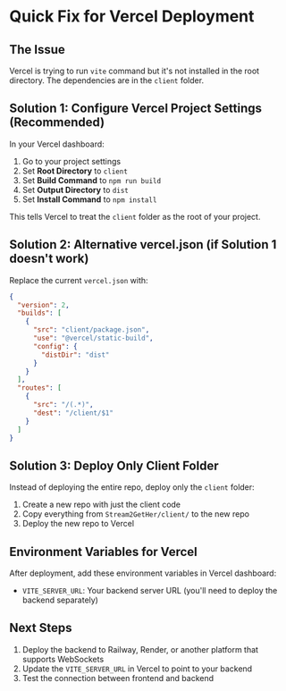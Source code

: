 # Quick Fix for Vercel Deployment

## The Issue
Vercel is trying to run `vite` command but it's not installed in the root directory. The dependencies are in the `client` folder.

## Solution 1: Configure Vercel Project Settings (Recommended)

In your Vercel dashboard:

1. Go to your project settings
2. Set **Root Directory** to `client`
3. Set **Build Command** to `npm run build`
4. Set **Output Directory** to `dist`
5. Set **Install Command** to `npm install`

This tells Vercel to treat the `client` folder as the root of your project.

## Solution 2: Alternative vercel.json (if Solution 1 doesn't work)

Replace the current `vercel.json` with:

```json
{
  "version": 2,
  "builds": [
    {
      "src": "client/package.json",
      "use": "@vercel/static-build",
      "config": {
        "distDir": "dist"
      }
    }
  ],
  "routes": [
    {
      "src": "/(.*)",
      "dest": "/client/$1"
    }
  ]
}
```

## Solution 3: Deploy Only Client Folder

Instead of deploying the entire repo, deploy only the `client` folder:

1. Create a new repo with just the client code
2. Copy everything from `Stream2GetHer/client/` to the new repo
3. Deploy the new repo to Vercel

## Environment Variables for Vercel

After deployment, add these environment variables in Vercel dashboard:

- `VITE_SERVER_URL`: Your backend server URL (you'll need to deploy the backend separately)

## Next Steps

1. Deploy the backend to Railway, Render, or another platform that supports WebSockets
2. Update the `VITE_SERVER_URL` in Vercel to point to your backend
3. Test the connection between frontend and backend
